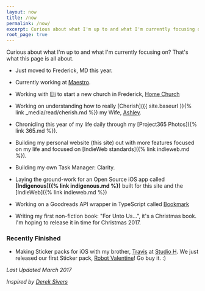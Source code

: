```yaml
---
layout: now
title: /now
permalink: /now/
excerpt: Curious about what I'm up to and what I'm currently focusing on?  That's what this page is all about. Current as of March 2017.
root_page: true
---
```


Curious about what I'm up to and what I'm currently focusing on?  That's what this page is all about.

- Just moved to Frederick, MD this year.
- Currently working at [Maestro](https://meetmaestro.com).
- Working with [Eli](https://twitter.com/elidchoi) to start a new church in Frederick, [Home Church](http://homechurchfrederick.org)

- Working on understanding how to really [Cherish]({{ site.baseurl }}{% link _media/read/cherish.md %}) my Wife, [Ashley](http://ashleyhinkle.com).
- Chronicling this year of my life daily through my [Project365 Photos]({% link 365.md %}).
- Building my personal website (this site) out with more features focused on my life and focused on [IndieWeb standards]({% link indieweb.md %}).
- Building my own Task Manager: Clarity.
- Laying the ground-work for an Open Source iOS app called **[Indigenous]({% link indigenous.md %})** built for this site and the [IndieWeb]({% link indieweb.md %})
- Working on a Goodreads API wrapper in TypeScript called [Bookmark](https://github.com/EdwardHinkle/bookmark)
- Writing my first non-fiction book: "For Unto Us...", it's a Christmas book. I'm hoping to release it in time for Christmas 2017.

### Recently Finished
- Making Sticker packs for iOS with my brother, [Travis](https://twitter.com/travishinkle) at [Studio H](http://studioh.software). We just released our first Sticker pack, [Robot Valentine](http://studioh.software/robot_valentine)! Go buy it. :)


_Last Updated March 2017_

_Inspired by [Derek Sivers](https://sivers.org/nowff)_